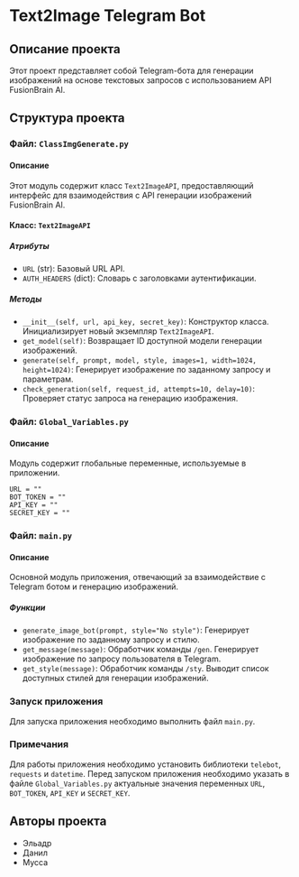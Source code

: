 <h1>Text2Image Telegram Bot</h1>
    
<h2>Описание проекта</h2>

<p>Этот проект представляет собой Telegram-бота для генерации изображений на основе текстовых запросов с использованием API FusionBrain AI.</p>
    
<h2>Структура проекта</h2>
    
<h3>Файл: <code>ClassImgGenerate.py</code></h3>
    
<h4>Описание</h4>

<p>Этот модуль содержит класс <code>Text2ImageAPI</code>, предоставляющий интерфейс для взаимодействия с API генерации изображений FusionBrain AI.</p>
    
<h4>Класс: <code>Text2ImageAPI</code></h4>
    
<h5>Атрибуты</h5>
<ul>
    <li><code>URL</code> (str): Базовый URL API.</li>
    <li><code>AUTH_HEADERS</code> (dict): Словарь с заголовками аутентификации.</li>
</ul>
    
<h5>Методы</h5>
<ul>
    <li>
        <code>__init__(self, url, api_key, secret_key)</code>: Конструктор класса. Инициализирует новый экземпляр <code>Text2ImageAPI</code>.
    </li>
    <li>
        <code>get_model(self)</code>: Возвращает ID доступной модели генерации изображений.
    </li>
    <li>
        <code>generate(self, prompt, model, style, images=1, width=1024, height=1024)</code>: Генерирует изображение по заданному запросу и параметрам.
    </li>
    <li>
        <code>check_generation(self, request_id, attempts=10, delay=10)</code>: Проверяет статус запроса на генерацию изображения.
    </li>
</ul>
    
<h3>Файл: <code>Global_Variables.py</code></h3>
    
<h4>Описание</h4>

<p>Модуль содержит глобальные переменные, используемые в приложении.</p>

<pre><code>URL = ""<br>BOT_TOKEN = ""<br>API_KEY = ""<br>SECRET_KEY = ""</code></pre>
    
<h3>Файл: <code>main.py</code></h3>
    
<h4>Описание</h4>

<p>Основной модуль приложения, отвечающий за взаимодействие с Telegram ботом и генерацию изображений.</p>
    
<h5>Функции</h5>
<ul>
    <li>
        <code>generate_image_bot(prompt, style="No style")</code>: Генерирует изображение по заданному запросу и стилю.
    </li>
    <li>
        <code>get_message(message)</code>: Обработчик команды <code>/gen</code>. Генерирует изображение по запросу пользователя в Telegram.
    </li>
    <li>
        <code>get_style(message)</code>: Обработчик команды <code>/sty</code>. Выводит список доступных стилей для генерации изображений.
    </li>
</ul>
    
<h3>Запуск приложения</h3>

<p>Для запуска приложения необходимо выполнить файл <code>main.py</code>.</p>
    
<h3>Примечания</h3>

<p>Для работы приложения необходимо установить библиотеки <code>telebot</code>, <code>requests</code> и <code>datetime</code>. Перед запуском приложения необходимо указать в файле <code>Global_Variables.py</code> актуальные значения переменных <code>URL</code>, <code>BOT_TOKEN</code>, <code>API_KEY</code> и <code>SECRET_KEY</code>.</p>
    
<h2>Авторы проекта</h2>
<ul>
    <li>Эльадр</li>
    <li>Данил</li>
    <li>Мусса</li>
</ul>
